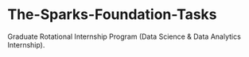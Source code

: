 # The-Sparks-Foundation-Tasks
Graduate Rotational Internship Program (Data Science &amp; Data Analytics Internship). 
